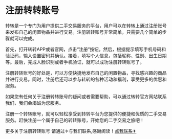 # 注册转转账号

转转是一个专门为用户提供二手交易服务的平台，用户可以在转转上通过注册账号来发布自己的闲置物品并进行交易。注册转转账号非常简单，只需要几个简单的步骤就可以完成。

首先，打开转转APP或者官网，点击“注册”按钮。然后，根据提示填写手机号码和验证码，输入设置密码并确认。接着，填写个人信息，包括昵称、性别、出生日期等。最后，完成人脸识别或者手机验证，就可以成功注册转转账号了。

注册转转账号的好处是，可以方便快捷地发布自己的闲置物品，寻找感兴趣的商品并进行交易。同时，注册后还可以参与转转的各种活动和福利，享受更多的优惠和服务。

如果您有任何关于注册转转账号的疑问或者需要帮助，可以通过转转官方网站联系我们，我们会竭诚为您服务。

注册一个转转账号，就可以轻松享受到转转平台为您提供的便捷和优质的二手交易服务。赶快注册一个属于自己的转转账号，开始您的二手交易之旅吧！

更多关于注册转转账号 请通过✈与我们联系,感谢阅读！[点我联系✈](https://help.k02.cc)